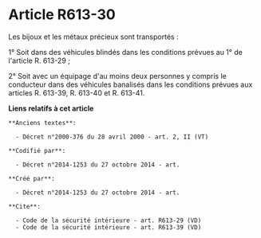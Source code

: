 # Article R613-30

Les bijoux et les métaux précieux sont transportés : 

1° Soit dans des véhicules blindés dans les conditions prévues au 1° de l'article R. 613-29 ; 

2° Soit avec un équipage d'au moins deux personnes y compris le conducteur dans des véhicules banalisés dans les conditions
prévues aux articles R. 613-39, R. 613-40 et R. 613-41.

**Liens relatifs à cet article**

	**Anciens textes**:

	  - Décret n°2000-376 du 28 avril 2000 - art. 2, II (VT)

	**Codifié par**:

	  - Décret n°2014-1253 du 27 octobre 2014 - art.

	**Créé par**:

	  - Décret n°2014-1253 du 27 octobre 2014 - art.

	**Cite**:

	  - Code de la sécurité intérieure - art. R613-29 (VD)
	  - Code de la sécurité intérieure - art. R613-39 (VD)
